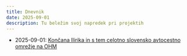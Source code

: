```yaml
---
title: Dnevnik
date: 2025-09-01
description: Tu beležim svoj napredek pri projektih
---
```


- 2025-09-01: [Končana Ilirika in s tem celotno slovensko avtocestno omrežje na OHM]()
